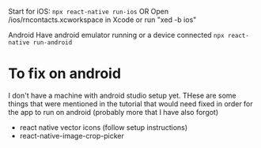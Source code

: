 Start for iOS:
`npx react-native run-ios`
OR
Open /ios/rncontacts.xcworkspace in Xcode or run "xed -b ios"

Android
Have android emulator running or a device connected
`npx react-native run-android`

# To fix on android

I don't have a machine with android studio setup yet. THese are some things that were mentioned in the tutorial that would need fixed in order for the app to run on android (probably more that I have also forgot)

- react native vector icons (follow setup instructions)
- react-native-image-crop-picker
